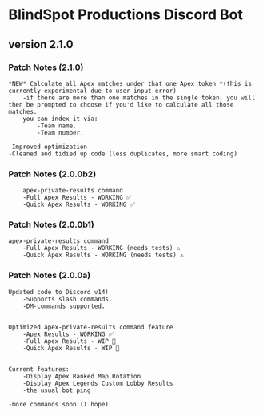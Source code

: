 # BlindSpot Productions Discord Bot

## version 2.1.0

### Patch Notes (2.1.0) 
    *NEW* Calculate all Apex matches under that one Apex token *(this is currently experimental due to user input error)
        -if there are more than one matches in the single token, you will then be prompted to choose if you'd like to calculate all those matches.
        you can index it via:
            -Team name.
            -Team number.

    -Improved optimization
    -Cleaned and tidied up code (less duplicates, more smart coding)
        
### Patch Notes (2.0.0b2)
        apex-private-results command
        -Full Apex Results - WORKING ✅
        -Quick Apex Results - WORKING ✅
### Patch Notes (2.0.0b1)
    apex-private-results command
        -Full Apex Results - WORKING (needs tests) ⚠️
        -Quick Apex Results - WORKING (needs tests) ⚠️

### Patch Notes (2.0.0a) 
    Updated code to Discord v14!
        -Supports slash commands.
        -DM-commands supported.


    Optimized apex-private-results command feature
        -Apex Results - WORKING ✅
        -Full Apex Results - WIP 🚧
        -Quick Apex Results - WIP 🚧


    Current features:
        -Display Apex Ranked Map Rotation
        -Display Apex Legends Custom Lobby Results
        -the usual bot ping

    -more commands soon (I hope)
